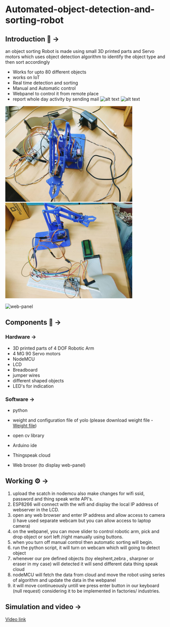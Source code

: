 # Automated-object-detection-and-sorting-robot
 ## Introduction :rocket: &#8594; ##
an object sorting Robot is made using small 3D printed parts and Servo motors which uses object detection algorithm to identify the object type and then sort accordingly
- Works for upto 80 different objects
- works on IoT
- Real time detection and sorting
- Manual and Automatic control
- Webpanel to control it from remote place
- report whole day activity by sending mail 
![alt text](https://d2t1xqejof9utc.cloudfront.net/screenshots/pics/c0e5f0d4ec5d133fbe3688b8ac6d9976/large.png) 
![alt text](https://d2t1xqejof9utc.cloudfront.net/screenshots/pics/88b4a7b5143113807b57a064004cae8d/large.png)
<span>
<img src="https://github.com/arpitpatawat/Automated-object-detection-and-sorting-robot/blob/main/img.jpeg" width = "400">
<img src="https://github.com/arpitpatawat/Automated-object-detection-and-sorting-robot/blob/main/img1.jpeg" width = "400">
 </span>

![web-panel](https://user-images.githubusercontent.com/75129076/171139512-1f2c94c5-eceb-4f28-b53a-bc11d6079969.png)


## Components :robot: &#8594; ##
 ### Hardware &#8594; ###
 - 3D printed parts of 4 DOF Robotic Arm
 - 4 MG 90 Servo motors
 - NodeMCU
 - LCD
 - Breadboard
 - jumper wires
 - different shaped objects
 - LED's for indication
 ### Software &#8594; ###
 - python
 - weight and configuration file of yolo (please download weight file - [Weight file](https://pjreddie.com/media/files/yolov3.weights))

 - open cv library
 - Arduino ide
 - Thingspeak cloud
 - Web broser (to display web-panel)
## Working :gear: &#8594; ##
1. upload the scatch in nodemcu also make changes for wifi ssid, password and thing speak write API's.
2. ESP8266 will connect with the wifi and display the local IP address of webserver in the LCD.
3. open any web browser and enter IP address and allow access to camera (i have used separate webcam but you can allow access to laptop camera)
4. on the webpanel, you can move slider to control robotic arm, pick and drop object or sort left /right manually using buttons.
5. when you turn off manual control then automatic sorting will begin. 
6. run the python script, it will turn on webcam which will going to detect object
7. whenever our pre defined objects (toy elephent,zebra , sharpner or eraser in my case) will detected it will send different data thing speak cloud
8. nodeMCU will fetch the data from cloud and move the robot using series of algorithm and update the data in the webpanel
9. it will move continueously untill we press enter button in our keyboard (null request) considering it to be implemented in factories/ industries.
 
## Simulation and video  &#8594; ##
 [Video link](https://drive.google.com/file/d/1TF6mAdieY1y7LwcNcP_3ViE0T7ZFZaRc/view?usp=sharing)
